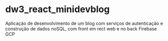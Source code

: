# dw3_react_minidevblog
Aplicação de desenvolvimento de um blog com serviços de autenticação e construção de dados noSQL, com front em rect web e no back Firebase GCP
